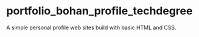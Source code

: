 # portfolio_bohan_profile_techdegree

A simple personal profile web sites build with basic HTML and CSS.